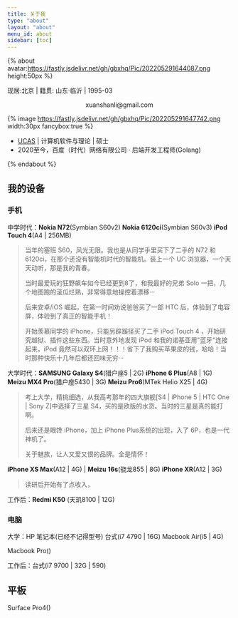 ```yaml
---
title: 关于我
type: "about"
layout: "about"
menu_id: about
sidebar: [toc]
---
```


{% about avatar:https://fastly.jsdelivr.net/gh/gbxhq/Pic/202205291644087.png height:50px %}

现居:北京 | 籍贯: 山东·临沂 | 1995-03

<center> xuanshanli@gmail.com </center>

{% image https://fastly.jsdelivr.net/gh/gbxhq/Pic/202205291647742.png  width:30px fancybox:true %}

- [UCAS](https://www.ucas.ac.cn/) | 计算机软件与理论 | 硕士
- 2020至今，百度（时代）网络有限公司 · 后端开发工程师(Golang)

{% endabout %}

## 我的设备

###  手机

中学时代：**Nokia N72**(Symbian S60v2)  **Nokia 6120ci**(Symbian S60v3) **iPod Touch 4**(A4 | 256MB)

> 当年的塞班 S60，风光无限。我也是从同学手里买下了二手的 N72 和 6120ci，在那个还没有智能机时代的智能机。装上一个 UC 浏览器，一个天天动听，那是我的青春。
>
> 当时最爱玩的狂野飙车如今已经更到8了，和我最好的兄弟 Solo 一把，几个地图跑的滚瓜烂熟，非常得意地操控着漂移···
>
> 后来安卓/iOS 崛起，在第一时间劝说爸爸买了一部 HTC 后，体验到了电容屏，体验到了真正的智能手机！
>
> 开始羡慕同学的 iPhone，只能另辟蹊径买了二手 iPod Touch 4 ，开始研究越狱、插件这些东西。当时意外地发现 iPod 和我的诺基亚用"蓝牙"连接起来，iPod 竟然可以双环上网！！！省下了我购买苹果皮的钱，哈哈！当时那种快乐十几年后都还回味无穷···

大学时代：**SAMSUNG Galaxy S4**(猎户座5 | 2G)   **iPhone 6 Plus**(A8 | 1G)   **Meizu MX4 Pro**(猎户座5430 | 3G)   **Meizu Pro6**(MTek Helio X25 | 4G)

> 考上大学，精挑细选，从我高考那年的四大旗舰[S4 | iPhone 5 | HTC One | Sony Z]中选择了三星 S4，买的是欧版的水货。当时的三星是真的能打啊。
>
> 后来还是眼馋 iPhone，加上 iPhone Plus系统的出现，入了 6P，也是一代神机了。
>
> 关于魅族，让人又爱又恨的品牌。全是情怀！

**iPhone XS Max**(A12 | 4G) | **Meizu 16s**(骁龙855 | 8G) **iPhone XR**(A12 | 3G)

> 读研后开始有了点收入，

工作后：**Redmi K50** (天玑8100 | 12G)

> 

### 电脑

大学：HP 笔记本(已经不记得型号) 台式(i7 4790 | 16G)    Macbook Air(i5 | 4G)   

Macbook Pro()

工作后：台式(i7 9700 | 32G | 590)

## 平板

Surface Pro4() 

